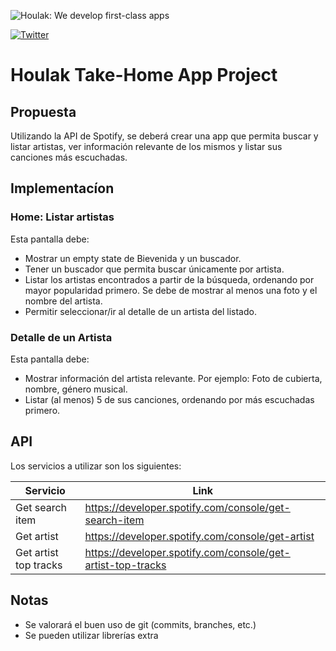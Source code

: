 ![Houlak: We develop first-class apps](https://houlak.com/assets/images/logos/hk-logo-color.svg)

[![Twitter](https://img.shields.io/badge/twitter-@houlakdev-blue.svg?style=flat-square)](https://twitter.com/houlakdev)

# Houlak Take-Home App Project

## Propuesta

Utilizando la API de Spotify, se deberá crear una app que permita buscar y listar artistas, ver información relevante de los mismos y listar sus canciones más escuchadas. 

## Implementacíon
### Home: Listar artistas
Esta pantalla debe:
 - Mostrar un empty state de Bievenida y un buscador.
 - Tener un buscador que permita buscar únicamente por artista.
 - Listar los artistas encontrados a partir de la búsqueda, ordenando por mayor popularidad primero. Se debe de mostrar al menos una foto y el nombre del artista.
 - Permitir seleccionar/ir al detalle de un artista del listado.

### Detalle de un Artista
Esta pantalla debe:
- Mostrar información del artista relevante. Por ejemplo: Foto de cubierta, nombre, género musical.
- Listar (al menos) 5 de sus canciones, ordenando por más escuchadas primero.

## API
Los servicios a utilizar son los siguientes:

| Servicio | Link |
| ------ | ------ |
| Get search item | https://developer.spotify.com/console/get-search-item |
| Get artist | https://developer.spotify.com/console/get-artist|
| Get artist top tracks | https://developer.spotify.com/console/get-artist-top-tracks |

## Notas
- Se valorará el buen uso de git (commits, branches, etc.)
- Se pueden utilizar librerías extra
